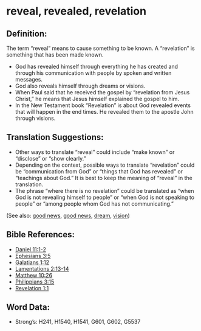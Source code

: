 # reveal, revealed, revelation

## Definition:

The term “reveal” means to cause something to be known. A “revelation” is something that has been made known.

* God has revealed himself through everything he has created and through his communication with people by spoken and written messages.
* God also reveals himself through dreams or visions.
* When Paul said that he received the gospel by “revelation from Jesus Christ,” he means that Jesus himself explained the gospel to him.
* In the New Testament book “Revelation” is about God revealed events that will happen in the end times. He revealed them to the apostle John through visions.

## Translation Suggestions:

* Other ways to translate “reveal” could include “make known” or “disclose” or “show clearly.”
* Depending on the context, possible ways to translate “revelation” could be “communication from God” or “things that God has revealed” or “teachings about God.” It is best to keep the meaning of “reveal” in the translation.
* The phrase “where there is no revelation” could be translated as “when God is not revealing himself to people” or “when God is not speaking to people” or “among people whom God has not communicating.”

(See also: [good news](../kt/goodnews.md), [good news](../kt/goodnews.md), [dream](../other/dream.md), [vision](../other/vision.md))

## Bible References:

* [Daniel 11:1-2](rc://en/tn/help/dan/11/01)
* [Ephesians 3:5](rc://en/tn/help/eph/03/05)
* [Galatians 1:12](rc://en/tn/help/gal/01/12)
* [Lamentations 2:13-14](rc://en/tn/help/lam/02/13)
* [Matthew 10:26](rc://en/tn/help/mat/10/26)
* [Philippians 3:15](rc://en/tn/help/php/03/15)
* [Revelation 1:1](rc://en/tn/help/rev/01/01)

## Word Data:

* Strong’s: H241, H1540, H1541, G601, G602, G5537
